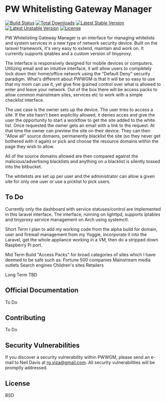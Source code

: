 # PW Whitelisting Gateway Manager

[![Build Status](https://travis-ci.org/laravel/framework.svg)](https://travis-ci.org/laravel/framework)
[![Total Downloads](https://poser.pugx.org/laravel/framework/d/total.svg)](https://packagist.org/packages/laravel/framework)
[![Latest Stable Version](https://poser.pugx.org/laravel/framework/v/stable.svg)](https://packagist.org/packages/laravel/framework)
[![Latest Unstable Version](https://poser.pugx.org/laravel/framework/v/unstable.svg)](https://packagist.org/packages/laravel/framework)
[![License](https://poser.pugx.org/laravel/framework/license.svg)](https://packagist.org/packages/laravel/framework)

PW Whitelisting Gateway Manager is an interface for managing whitelists and system services in a new type of network security device.
Built on the laravel framework, it's very easy to extend, maintain and work on. It currently supports iptables and a custom version of tinyproxy.

The interface is responsively designed for mobile devices or computers. Utilizing email and an intuitive interface, it will allow users to completely lock down their 
home/office network using the "Default Deny" security paradigm. What's different about PWWGM is that it will be so easy to use that my mom can use it, yet give fine grained control over 
what is allowed to enter and leave your network. Out of the box there will be access packs to allow common mainstream sites, services etc  to work with a simple checklist 
interface.

The use case is the owner sets up the device. The user tries to access a site. If the site hasn't been explicitly allowed, it denies acces and give the user the 
opportunity to start a workflow to get the site added to the white list. Once requested the owner gets an email with a link to the request. At that time the owner
can preview the site on their device. They can then "Allow all" source domains, permanently blacklist the site (so they never get bothered with it again)
or pick and choose the resource domains within the page they wish to allow.

All of the source domains allowed are then compared against the malicious/advertising blacklists and anything on a blacklist is silently tossed into the bitbucket.

The whitelists are set up per user and the administrator can allow a given site for only one user or use a picklist to pick users.

## To Do

Currently only the dashboard with service statuses/control are implemented in this laravel interface. 
The interface, running on lighttpd, supports iptables and tinyproxy service management on Arch using systemctl.

Short Term 
I plan to add my working code from the alpha build for domain, user and firewall management from my Yoggie, incorporate it into the Laravel, get the whole appliance working in a VM,
then do a stripped down Raspberry Pi port.

Mid Term
Build "Access Packs" for broad categories of sites which I have deemed to be safe such as:
Fortune 500 companies
Mainstream media outlets
Search engines
Children's sites
Retailers

Long Term
TBD

## Official Documentation

To Do

## Contributing

To Do

## Security Vulnerabilities

If you discover a security vulnerability within PWWGM, please send an e-mail to Neil Davis at rg.viza@gmail.com. All security vulnerabilities will be promptly addressed.

## License

BSD
